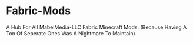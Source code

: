 # Fabric-Mods
A Hub For All MabelMedia-LLC Fabric Minecraft Mods. (Because Having A Ton Of Seperate Ones Was A Nightmare To Maintain)

